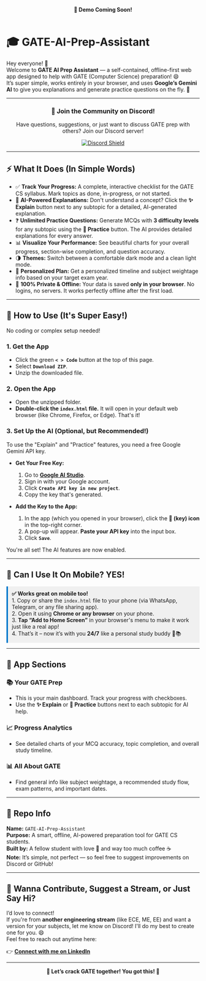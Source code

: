 <!-- Leave this space for an embedded video link or GIF later -->
<!-- Example: <p align="center"><a href="YOUR_DEMO_VIDEO_LINK_HERE" target="_blank"><img src="./docs/demo_thumbnail.png" alt="Demo Video" width="600"/></a></p> -->
<div align="center">
  <strong>🎥 Demo Coming Soon!</strong>
</div>
<br>

# 🎓 GATE-AI-Prep-Assistant

Hey everyone! 👋  
Welcome to **GATE AI Prep Assistant** — a self-contained, offline-first web app designed to help with GATE (Computer Science) preparation! 😄  
It’s super simple, works entirely in your browser, and uses **Google’s Gemini AI** to give you explanations and generate practice questions on the fly. 🎯

---

<div align="center">
  <h3>💬 Join the Community on Discord!</h3>
  <p>Have questions, suggestions, or just want to discuss GATE prep with others? Join our Discord server!</p>
  <a href="https://discord.gg/p76DTBvh" target="_blank">
    <img src="https://img.shields.io/discord/12345?label=Discord&logo=discord&logoColor=white&style=for-the-badge&color=5865F2" alt="Discord Shield"/>
  </a>
</div>

---

## ⚡ What It Does (In Simple Words)

- ✅ **Track Your Progress:** A complete, interactive checklist for the GATE CS syllabus. Mark topics as done, in-progress, or not started.
- 🧠 **AI-Powered Explanations:** Don't understand a concept? Click the **✨ Explain** button next to any subtopic for a detailed, AI-generated explanation.
- ❓ **Unlimited Practice Questions:** Generate MCQs with **3 difficulty levels** for any subtopic using the **🎯 Practice** button. The AI provides detailed explanations for every answer.
- 📊 **Visualize Your Performance:** See beautiful charts for your overall progress, section-wise completion, and question accuracy.
- 🌗 **Themes:** Switch between a comfortable dark mode and a clean light mode.
- 🎯 **Personalized Plan:** Get a personalized timeline and subject weightage info based on your target exam year.
- 🔐 **100% Private & Offline:** Your data is saved **only in your browser**. No logins, no servers. It works perfectly offline after the first load.

---

## 🚀 How to Use (It's Super Easy!)

No coding or complex setup needed!

### 1. Get the App
- Click the green **`< > Code`** button at the top of this page.
- Select **`Download ZIP`**.
- Unzip the downloaded file.

### 2. Open the App
- Open the unzipped folder.
- **Double-click the `index.html` file.** It will open in your default web browser (like Chrome, Firefox, or Edge). That's it!

### 3. Set Up the AI (Optional, but Recommended!)
To use the "Explain" and "Practice" features, you need a free Google Gemini API key.

- **Get Your Free Key:**
  1. Go to [**Google AI Studio**](https://aistudio.google.com/apikey).
  2. Sign in with your Google account.
  3. Click **`Create API key in new project`**.
  4. Copy the key that's generated.

- **Add the Key to the App:**
  1. In the app (which you opened in your browser), click the **🔑 (key) icon** in the top-right corner.
  2. A pop-up will appear. **Paste your API key** into the input box.
  3. Click **`Save`**.

You're all set! The AI features are now enabled.

---

## 📱 Can I Use It On Mobile? YES!

<p style="background-color:#f0f0f0; padding:10px; border-left:4px solid #007acc;">
  <strong>✅ Works great on mobile too!</strong><br>
  1. Copy or share the <code>index.html</code> file to your phone (via WhatsApp, Telegram, or any file sharing app).<br>
  2. Open it using <strong>Chrome or any browser</strong> on your phone.<br>
  3. <strong>Tap “Add to Home Screen”</strong> in your browser's menu to make it work just like a real app!<br>
  4. That’s it – now it’s with you <strong>24/7</strong> like a personal study buddy 📱📚
</p>

---

## 🧭 App Sections

### 📚 Your GATE Prep
- This is your main dashboard. Track your progress with checkboxes.
- Use the **✨ Explain** or **🎯 Practice** buttons next to each subtopic for AI help.

### 📈 Progress Analytics
- See detailed charts of your MCQ accuracy, topic completion, and overall study timeline.

### 📊 All About GATE
- Find general info like subject weightage, a recommended study flow, exam patterns, and important dates.

---

## 📁 Repo Info

**Name:** `GATE-AI-Prep-Assistant`  
**Purpose:** A smart, offline, AI-powered preparation tool for GATE CS students.  
**Built by:** A fellow student with love 💛 and way too much coffee ☕  
**Note:** It’s simple, not perfect — so feel free to suggest improvements on Discord or GitHub!

---

## 💬 Wanna Contribute, Suggest a Stream, or Just Say Hi?

I’d love to connect!  
If you're from **another engineering stream** (like ECE, ME, EE) and want a version for your subjects, let me know on Discord! I'll do my best to create one for you. 😄  
Feel free to reach out anytime here:

👉 **[Connect with me on LinkedIn](https://www.linkedin.com/in/manish-jannatha-a21903261/)**  

---

<p align="center">
  <strong>💪 Let’s crack GATE together! You got this! 🚀</strong>
</p>
